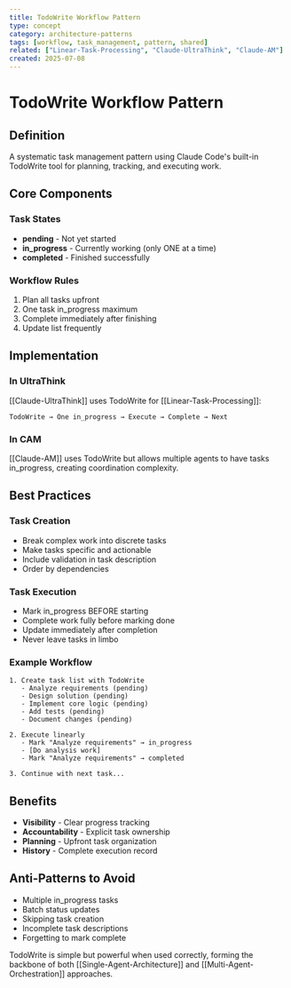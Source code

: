 ```yaml
---
title: TodoWrite Workflow Pattern
type: concept
category: architecture-patterns
tags: [workflow, task_management, pattern, shared]
related: ["Linear-Task-Processing", "Claude-UltraThink", "Claude-AM"]
created: 2025-07-08
---
```


# TodoWrite Workflow Pattern

## Definition

A systematic task management pattern using Claude Code's built-in TodoWrite tool for planning, tracking, and executing work.

## Core Components

### Task States
- **pending** - Not yet started
- **in_progress** - Currently working (only ONE at a time)
- **completed** - Finished successfully

### Workflow Rules
1. Plan all tasks upfront
2. One task in_progress maximum
3. Complete immediately after finishing
4. Update list frequently

## Implementation

### In UltraThink
[[Claude-UltraThink]] uses TodoWrite for [[Linear-Task-Processing]]:
```
TodoWrite → One in_progress → Execute → Complete → Next
```

### In CAM
[[Claude-AM]] uses TodoWrite but allows multiple agents to have tasks in_progress, creating coordination complexity.

## Best Practices

### Task Creation
- Break complex work into discrete tasks
- Make tasks specific and actionable
- Include validation in task description
- Order by dependencies

### Task Execution
- Mark in_progress BEFORE starting
- Complete work fully before marking done
- Update immediately after completion
- Never leave tasks in limbo

### Example Workflow
```
1. Create task list with TodoWrite
   - Analyze requirements (pending)
   - Design solution (pending)
   - Implement core logic (pending)
   - Add tests (pending)
   - Document changes (pending)

2. Execute linearly
   - Mark "Analyze requirements" → in_progress
   - [Do analysis work]
   - Mark "Analyze requirements" → completed

3. Continue with next task...
```

## Benefits

- **Visibility** - Clear progress tracking
- **Accountability** - Explicit task ownership
- **Planning** - Upfront task organization
- **History** - Complete execution record

## Anti-Patterns to Avoid

- Multiple in_progress tasks
- Batch status updates
- Skipping task creation
- Incomplete task descriptions
- Forgetting to mark complete

TodoWrite is simple but powerful when used correctly, forming the backbone of both [[Single-Agent-Architecture]] and [[Multi-Agent-Orchestration]] approaches.
